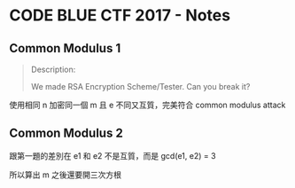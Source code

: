 # CODE BLUE CTF 2017 - Notes

## Common Modulus 1
> Description:
>
> We made RSA Encryption Scheme/Tester. Can you break it?

使用相同 n 加密同一個 m 且 e 不同又互質，完美符合 common modulus attack


## Common Modulus 2

跟第一題的差別在 e1 和 e2 不是互質，而是 gcd(e1, e2) = 3 

所以算出 m 之後還要開三次方根

